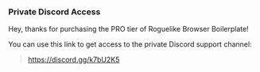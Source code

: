 ### Private Discord Access

Hey, thanks for purchasing the PRO tier of Roguelike Browser Boilerplate!

You can use this link to get access to the private Discord support channel:

> https://discord.gg/k7bU2K5
